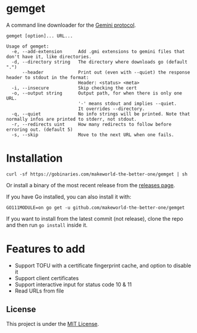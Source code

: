 # gemget

A command line downloader for the [Gemini protocol](https://gemini.circumlunar.space/).

```
gemget [option]... URL...

Usage of gemget:
  -e, --add-extension      Add .gmi extensions to gemini files that don't have it, like directories.
  -d, --directory string   The directory where downloads go (default ".")
      --header             Print out (even with --quiet) the response header to stdout in the format:
                           Header: <status> <meta>
  -i, --insecure           Skip checking the cert
  -o, --output string      Output path, for when there is only one URL.
                           '-' means stdout and implies --quiet.
                           It overrides --directory.
  -q, --quiet              No info strings will be printed. Note that normally infos are printed to stderr, not stdout.
  -r, --redirects uint     How many redirects to follow before erroring out. (default 5)
  -s, --skip               Move to the next URL when one fails.
```

# Installation
```
curl -sf https://gobinaries.com/makeworld-the-better-one/gemget | sh
```
Or install a binary of the most recent release from the [releases page](https://github.com/makeworld-the-better-one/gemget/releases/).

If you have Go installed, you can also install it with:
```
GO111MODULE=on go get -u github.com/makeworld-the-better-one/gemget
```

If you want to install from the latest commit (not release), clone the repo and then run `go install` inside it.

# Features to add
- Support TOFU with a certificate fingerprint cache, and option to disable it
- Support client certificates
- Support interactive input for status code 10 & 11
- Read URLs from file

## License
This project is under the [MIT License](./LICENSE).
